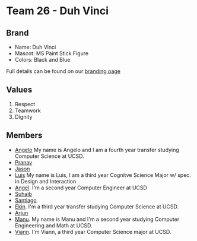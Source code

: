 # Team 26 - Duh Vinci

## Brand

- Name: Duh Vinci
- Mascot: MS Paint Stick Figure
- Colors: Black and Blue

Full details can be found on our [branding page](branding/branding.md)

## Values

1. Respect
2. Teamwork
3. Dignity

## Members

- [Angelo](https://aavanzado.github.io/CSE101_Project/) My name is Angelo and I am a fourth year transfer studying Computer Science at UCSD.
- [Pranav]()
- [Jason]()
- [Luis](https://ldpina.github.io/LabCSE110W1/) My name is Luis, I am a third year Cognitve Science Major w/ spec. in Design and Interaction
- [Angel](https://anchavez2026.github.io/CSE110_Labs/). I'm a second year Computer Engineer at UCSD
- [Suhaib]()
- [Santiago]()
- [Ekin](https://e-celik.github.io/110PagesProject/). I'm a third year transfer studying Computer Science at UCSD.
- [Arjun]()
- [Manu](https://enigmurl-ucsd.github.io/cse110-lab1/). My name is Manu and I'm a second year studying Computer Engineering and Math at UCSD.
- [Viann](https://yuimoz.github.io/cse110/). I'm Viann, a third year Computer Science major at UCSD. 

